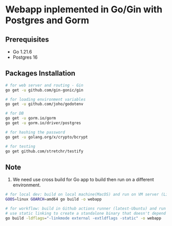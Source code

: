 # Webapp inplemented in Go/Gin with Postgres and Gorm

## Prerequisites

- Go 1.21.6
- Postgres 16

## Packages Installation

```sh
# for web server and routing - Gin
go get -u github.com/gin-gonic/gin

# for loading environment variables
go get -u github.com/joho/godotenv

# for DB
go get -u gorm.io/gorm
go get -u gorm.io/driver/postgres

# for hashing the password
go get -u golang.org/x/crypto/bcrypt

# for testing
go get github.com/stretchr/testify
```

## Note

1. We need use cross build for Go app to build then run on a different environment.

```sh
# for local dev: build on local machine(MacOS) and run on VM server (Linux-CentOS)
GOOS=linux GOARCH=amd64 go build -o webapp

# for workflow: build in Github actions runner (latest-Ubuntu) and run on VM server (Linux-CentOS)
# use static linking to create a standalone binary that doesn't depend on dynamic libraries.
go build -ldflags="-linkmode external -extldflags -static" -o webapp
```